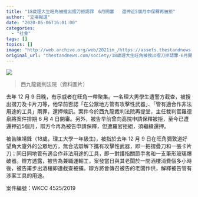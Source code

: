 ```yaml
---
title: "18歲理大生旺角被搜出摺刀拒認罪　6月開審   還押近5個月申保釋再被拒"
author: "立場報道"
date: "2020-05-06T16:01:00"
categories:
  - "社會"
tags: []
topics: []
image: "http://web.archive.org/web/2021im_/https://assets.thestandnews.com/media/photos/72694582_450820845561958_2617474329994067968_n_VyTRC_yiZTq7v.png"
original_url: "thestandnews.com/society/18歲理大生旺角被搜出摺刀拒認罪-6月開審-還押近5個月申保釋再被拒"
---
```

![](http://web.archive.org/web/2021im_/https://assets.thestandnews.com/media/photos/72694582_450820845561958_2617474329994067968_n_VyTRC_yiZTq7v.png)
> 西九龍裁判法院（資料圖片）

去年 12 月 9 日晚，有示威者在旺角一帶聚集。一名理大男學生遭警方截查，被搜出摺刀及卡片刀等，他早前否認「在公眾地方管有攻擊性武器」、「管有適合作非法用途的工具」兩罪，還押候訊。案件今於西九龍裁判法院再提堂，主任裁判官羅德泉將案件排期 6 月 4 日開審。另外，被告早前曾向高院申請保釋被拒，至今已遭還押近5個月，辯方今再為被告申請保釋，但遭羅官拒絕，須繼續還押。

被告陳靖鋒（18歲，理工大學一年級生)，被指於去年 12 月 9 日在旺角彌敦道好望角大廈外的公眾地方，無合法辯解下攜有攻擊性武器，即一把摺疊刀和一張卡片刀；同日同地管有適合作非法用途的工具，即一對護指關節手套和一支筆形玻璃爆破器。辯方透露，被告為兼職運輸工，案發當日與其老闆於一間酒樓消費個多小時後，被告甫步出酒樓即遭截查被捕。辯方將會傳召被告的老闆作供，解釋被告管有涉案工具的用途。

案件編號：WKCC 4525/2019